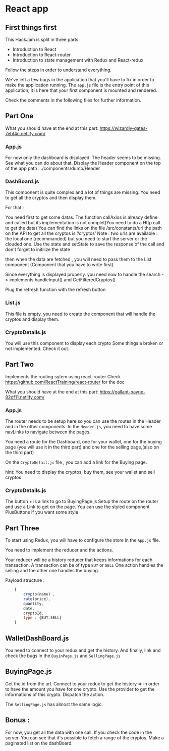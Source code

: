 # React app

## First things first

This HackJam is split in three parts:

- Introduction to React
- Introduction to React-router
- Introduction to state management with Redux and React-redux

Follow the steps in order to understand everything.

We've left a few bugs in the application that you'll have to fix in order to make the application running.
The `app.js` file is the entry point of this application, it is here that your first component is mounted and rendered.

Check the comments in the following files for further information.

## Part One

What you should have at the end at this part: https://wizardly-gates-7ebf4c.netlify.com/

### App.js

For now only the dashboard is displayed. The header seems to be missing.
See what you can do about that.
Display the Header component on the top of the app
path : ./components/dumb/Header

### DashBoard.js

This component is quite complex and a lot of things are missing.
You need to get all the cryptos and then display them.

For that :

You need first to get some datas.
The function callAxios is already define and called but its implementation is not complet(You need to do a Http call to get the data)
You can find the links on the file /src/constants/url
the path on the API to get all the cryptos is ‘/cryptos’
Note : two urls are available : the local one (recommanded) but you need to start the server or the clouded one.
Use the state and setState to save the response of the call and don't forget to initilize the state

then when the data are fetched , you will need to pass them to the List component (Component that you have to write first)

Since everything is displayed properly. you need now to handle the search -> implements handleInput() and GetFilteredCryptos()

Plug the refresh function with the refresh button

### List.js

This file is empty, you need to create the component that will handle the cryptos and display them.

### CryptoDetails.js

You will use this component to display each crypto
Some things a broken or not implemented. Check it out.

## Part Two

Implements the routing sytem using react-router
Check https://github.com/ReactTraining/react-router for the doc

What you should have at the end at this part: https://gallant-payne-82df11.netlify.com/

### App.js

The router needs to be setup here so you can use the routes in the Header and in the other components.
In the `Header.js`, you need to have some navLinks to navigate between the pages.

You need a route for the Dashboard, one for your wallet, one for the buying page (you will use it in the third part) and one for the selling page,(also on the third part)

On the `CryptoDetail.js` file , you can add a link for the Buying page.

hint: You need to display the cryptos, buy them, see your wallet and sell cryptos

### CryptoDetails.js

The button + is a link to go to BuyingPage.js
Setup the route on the router and use a Link to get on the page.
You can use the styled component PlusButtons if you want some style

## Part Three

To start using Redux, you will have to configure the store in the `App.js` file.

You need to implement the reducer and the actions.

Your reducer will be a history reducer that keeps informations for each transaction.
A transaction can be of type `BUY` or `SELL`
One action handles the selling and the other one handles the buying.

Payload structure :

```javascript
    {
        crypto(name) ,
        rate(price),
        quantity,
        date,
        cryptoId,
        type : {BUY,SELL}
    }
```

## WalletDashBoard.js

You need to connect to your redux and get the history.
And finally, link and check the bugs in the `BuyinPage.js` and `SellingPage.js`

## BuyingPage.js

Get the id from the url.
Connect to your redux to get the history => in order to have the amount you have for one crypto.
Use the provider to get the informations of this crypto.
Dispatch the action.

The `SellingPage.js` has almost the same logic.

## Bonus :

For now, you get all the data with one call. If you check the code in the server. You can see that it's possible to fetch a range of the cryptos.
Make a paginated list on the dashBoard.
